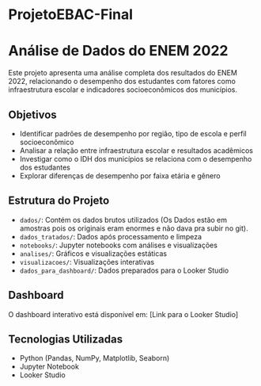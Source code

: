 # ProjetoEBAC-Final

# Análise de Dados do ENEM 2022

Este projeto apresenta uma análise completa dos resultados do ENEM 2022, relacionando o desempenho dos estudantes com fatores como infraestrutura escolar e indicadores socioeconômicos dos municípios.

## Objetivos
- Identificar padrões de desempenho por região, tipo de escola e perfil socioeconômico
- Analisar a relação entre infraestrutura escolar e resultados acadêmicos
- Investigar como o IDH dos municípios se relaciona com o desempenho dos estudantes
- Explorar diferenças de desempenho por faixa etária e gênero

## Estrutura do Projeto
- `dados/`: Contém os dados brutos utilizados (Os Dados estão em amostras pois os originais eram enormes e não dava pra subir no git).
- `dados_tratados/`: Dados após processamento e limpeza 
- `notebooks/`: Jupyter notebooks com análises e visualizações
- `analises/`: Gráficos e visualizações estáticas
- `visualizacoes/`: Visualizações interativas
- `dados_para_dashboard/`: Dados preparados para o Looker Studio

## Dashboard
O dashboard interativo está disponível em: [Link para o Looker Studio]

## Tecnologias Utilizadas
- Python (Pandas, NumPy, Matplotlib, Seaborn)
- Jupyter Notebook
- Looker Studio
